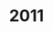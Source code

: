 ---
layout: robot
title: 2011
robot: Unnamed Robot
game: Logo In Motion
thumbnail: /assets/2011/2011Robot.jpg
---